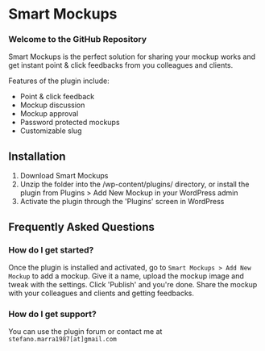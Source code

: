 # Smart Mockups #

### Welcome to the GitHub Repository ###

Smart Mockups is the perfect solution for sharing your mockup works and get instant point & click feedbacks from you colleagues and clients.

Features of the plugin include:

* Point & click feedback
* Mockup discussion
* Mockup approval
* Password protected mockups
* Customizable slug

## Installation ##

1. Download Smart Mockups
2. Unzip the folder into the /wp-content/plugins/ directory, or install the plugin from Plugins > Add New Mockup in your WordPress admin
3. Activate the plugin through the 'Plugins' screen in WordPress

## Frequently Asked Questions ##

### How do I get started? ###

Once the plugin is installed and activated, go to `Smart Mockups > Add New Mockup` to add a mockup. Give it a name, upload the mockup image and tweak with the settings. Click 'Publish' and you're done. Share the mockup with your colleagues and clients and getting feedbacks.

### How do I get support? ###

You can use the plugin forum or contact me at `stefano.marra1987[at]gmail.com`


